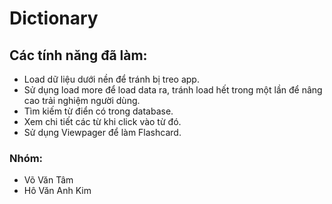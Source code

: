 # Dictionary

## Các tính năng đã làm:
  * Load dữ liệu dưới nền để tránh bị treo app.
  * Sử dụng load more để load data ra, tránh load hết trong một lần để nâng cao trải nghiệm người dùng.
  * Tìm kiếm từ điển có trong database.
  * Xem chi tiết các từ khi click vào từ đó.
  * Sử dụng Viewpager để làm Flashcard.

### Nhóm:
  * Võ Văn Tâm
  * Hô Văn Anh Kim
